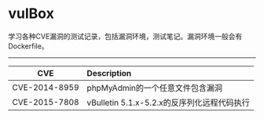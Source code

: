 # vulBox

学习各种CVE漏洞的测试记录，包括漏洞环境，测试笔记。漏洞环境一般会有Dockerfile。

----

CVE            | Description
:---------------:|:----------------------------
CVE-2014-8959  | phpMyAdmin的一个任意文件包含漏洞
CVE-2015-7808  | vBulletin 5.1.x-5.2.x的反序列化远程代码执行
